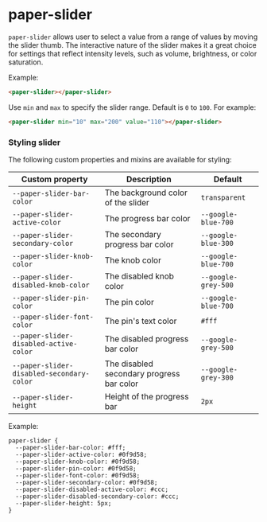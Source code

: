 paper-slider
============

`paper-slider` allows user to select a value from a range of values by
moving the slider thumb.  The interactive nature of the slider makes it a
great choice for settings that reflect intensity levels, such as volume,
brightness, or color saturation.

Example:

```html
<paper-slider></paper-slider>
```

Use `min` and `max` to specify the slider range. Default is `0` to `100`. For example:
```html
<paper-slider min="10" max="200" value="110"></paper-slider>
```

### Styling slider

The following custom properties and mixins are available for styling:

Custom property | Description | Default
----------------|-------------|----------
`--paper-slider-bar-color` | The background color of the slider | `transparent`
`--paper-slider-active-color` | The progress bar color | `--google-blue-700`
`--paper-slider-secondary-color` | The secondary progress bar color | `--google-blue-300`
`--paper-slider-knob-color` | The knob color | `--google-blue-700`
`--paper-slider-disabled-knob-color` | The disabled knob color | `--google-grey-500`
`--paper-slider-pin-color` | The pin color | `--google-blue-700`
`--paper-slider-font-color` | The pin's text color | `#fff`
`--paper-slider-disabled-active-color` | The disabled progress bar color | `--google-grey-500`
`--paper-slider-disabled-secondary-color` | The disabled secondary progress bar color | `--google-grey-300`
`--paper-slider-height` | Height of the progress bar | `2px`

Example:

```
paper-slider {
  --paper-slider-bar-color: #fff;
  --paper-slider-active-color: #0f9d58;
  --paper-slider-knob-color: #0f9d58;
  --paper-slider-pin-color: #0f9d58;
  --paper-slider-font-color: #0f9d58;
  --paper-slider-secondary-color: #0f9d58;
  --paper-slider-disabled-active-color: #ccc;
  --paper-slider-disabled-secondary-color: #ccc;
  --paper-slider-height: 5px;
}
```
